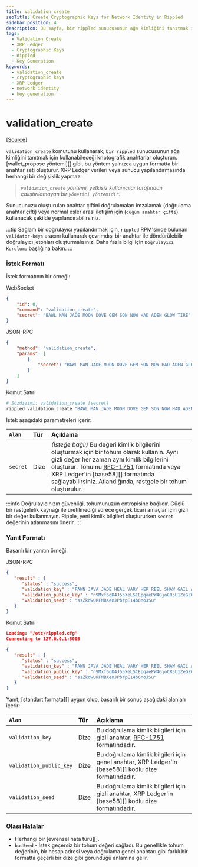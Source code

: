 ```yaml
---
title: validation_create
seoTitle: Create Cryptographic Keys for Network Identity in Rippled
sidebar_position: 4
description: Bu sayfa, bir rippled sunucusunun ağa kimliğini tanıtmak için kriptografik anahtarlar oluşturma sürecini açıklamaktadır.
tags: 
  - Validation Create
  - XRP Ledger
  - Cryptographic Keys
  - Rippled
  - Key Generation
keywords: 
  - validation_create
  - cryptographic keys
  - XRP Ledger
  - network identity
  - key generation
---
```


# validation_create
[[Source]](https://github.com/XRPLF/rippled/blob/315a8b6b602798a4cff4d8e1911936011e12abdb/src/ripple/rpc/handlers/ValidationCreate.cpp "Source")

`validation_create` komutunu kullanarak, `bir rippled` sunucusunun ağa kimliğini tanıtmak için kullanabileceği kriptografik anahtarlar oluşturun. [wallet_propose yöntemi][] gibi, bu yöntem yalnızca uygun formatta bir anahtar seti oluşturur. XRP Ledger verileri veya sunucu yapılandırmasında herhangi bir değişiklik yapmaz.

> _`validation_create` yöntemi, yetkisiz kullanıcılar tarafından çalıştırılamayan bir `yönetici yöntemidir`._

Sunucunuzu oluşturulan anahtar çiftini doğrulamaları imzalamak (doğrulama anahtar çifti) veya normal eşler arası iletişim için (`düğüm anahtar çifti`) kullanacak şekilde yapılandırabilirsiniz.

:::tip 
Sağlam bir doğrulayıcı yapılandırmak için, `rippled` RPM'sinde bulunan `validator-keys` aracını kullanarak çevrimdışı bir anahtar ile döndürülebilir doğrulayıcı jetonları oluşturmalısınız. Daha fazla bilgi için `Doğrulayıcı Kurulumu` başlığına bakın.
::: 

### İstek Formatı
İstek formatının bir örneği:



WebSocket
```json
{
    "id": 0,
    "command": "validation_create",
    "secret": "BAWL MAN JADE MOON DOVE GEM SON NOW HAD ADEN GLOW TIRE"
}
```


JSON-RPC
```json
{
    "method": "validation_create",
    "params": [
        {
            "secret": "BAWL MAN JADE MOON DOVE GEM SON NOW HAD ADEN GLOW TIRE"
        }
    ]
}
```


Komut Satırı
```sh
# Sözdizimi: validation_create [secret]
rippled validation_create "BAWL MAN JADE MOON DOVE GEM SON NOW HAD ADEN GLOW TIRE"
```




İstek aşağıdaki parametreleri içerir:

| `Alan`  | Tür   | Açıklama                                              |
|:---------|:-------|:---------------------------------------------------------|
| `secret` | Dize | _(İsteğe bağlı)_ Bu değeri kimlik bilgilerini oluşturmak için bir tohum olarak kullanın. Aynı gizli değer her zaman aynı kimlik bilgilerini oluşturur. Tohumu [RFC-1751](https://tools.ietf.org/html/rfc1751) formatında veya XRP Ledger'in [base58][] formatında sağlayabilirsiniz. Atlandığında, rastgele bir tohum oluşturulur. |

:::info 
Doğrulayıcınızın güvenliği, tohumunuzun entropisine bağlıdır. Güçlü bir rastgelelik kaynağı ile üretilmediği sürece gerçek ticari amaçlar için gizli bir değer kullanmayın. Ripple, yeni kimlik bilgileri oluştururken `secret` değerinin atlanmasını önerir.
:::

### Yanıt Formatı

Başarılı bir yanıtın örneği:



JSON-RPC
```json
{
   "result" : {
      "status" : "success",
      "validation_key" : "FAWN JAVA JADE HEAL VARY HER REEL SHAW GAIL ARCH BEN IRMA",
      "validation_public_key" : "n9Mxf6qD4J55XeLSCEpqaePW4GjoCR5U1ZeGZGJUCNe3bQa4yQbG",
      "validation_seed" : "ssZkdwURFMBXenJPbrpE14b6noJSu"
   }
}
```


Komut Satırı
```json
Loading: "/etc/rippled.cfg"
Connecting to 127.0.0.1:5005

{
   "result" : {
      "status" : "success",
      "validation_key" : "FAWN JAVA JADE HEAL VARY HER REEL SHAW GAIL ARCH BEN IRMA",
      "validation_public_key" : "n9Mxf6qD4J55XeLSCEpqaePW4GjoCR5U1ZeGZGJUCNe3bQa4yQbG",
      "validation_seed" : "ssZkdwURFMBXenJPbrpE14b6noJSu"
   }
}
```




Yanıt, [standart formata][] uygun olup, başarılı bir sonuç aşağıdaki alanları içerir:

| `Alan`                 | Tür   | Açıklama                               |
|:------------------------|:-------|:------------------------------------------|
| `validation_key`        | Dize | Bu doğrulama kimlik bilgileri için gizli anahtar, [RFC-1751](https://tools.ietf.org/html/rfc1751) formatındadır. |
| `validation_public_key` | Dize | Bu doğrulama kimlik bilgileri için genel anahtar, XRP Ledger'in [base58][] kodlu dize formatındadır. |
| `validation_seed`       | Dize | Bu doğrulama kimlik bilgileri için gizli anahtar, XRP Ledger'in [base58][] kodlu dize formatındadır. |

### Olası Hatalar

* Herhangi bir [evrensel hata türü][].
* `badSeed` - İstek geçersiz bir tohum değeri sağladı. Bu genellikle tohum değerinin, bir hesap adresi veya doğrulama genel anahtarı gibi farklı bir formatta geçerli bir dize gibi göründüğü anlamına gelir.

